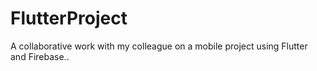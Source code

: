 # FlutterProject

A collaborative work with my colleague on a mobile project using Flutter and Firebase..
